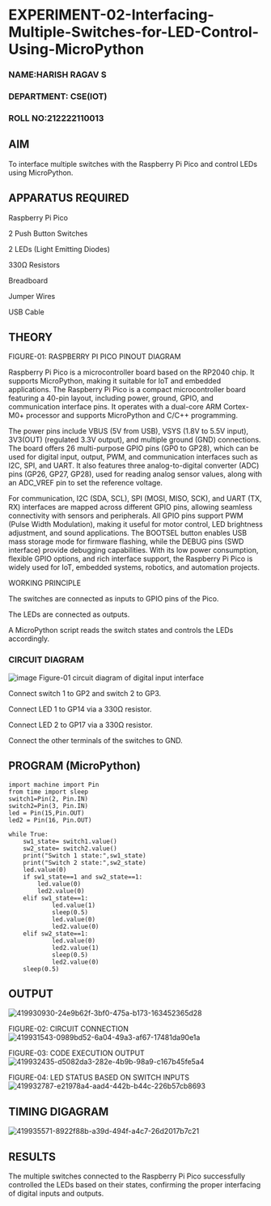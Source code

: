 # EXPERIMENT-02-Interfacing-Multiple-Switches-for-LED-Control-Using-MicroPython


 
### NAME:HARISH RAGAV S

### DEPARTMENT: CSE(IOT)

### ROLL NO:212222110013

## AIM

To interface multiple switches with the Raspberry Pi Pico and control LEDs using MicroPython.

## APPARATUS REQUIRED

Raspberry Pi Pico

2 Push Button Switches

2 LEDs (Light Emitting Diodes)

330Ω Resistors

Breadboard

Jumper Wires

USB Cable

## THEORY



FIGURE-01: RASPBERRY PI PICO PINOUT DIAGRAM

Raspberry Pi Pico is a microcontroller board based on the RP2040 chip. It supports MicroPython, making it suitable for IoT and embedded applications. The Raspberry Pi Pico is a compact microcontroller board featuring a 40-pin layout, including power, ground, GPIO, and communication interface pins. It operates with a dual-core ARM Cortex-M0+ processor and supports MicroPython and C/C++ programming.

The power pins include VBUS (5V from USB), VSYS (1.8V to 5.5V input), 3V3(OUT) (regulated 3.3V output), and multiple ground (GND) connections. The board offers 26 multi-purpose GPIO pins (GP0 to GP28), which can be used for digital input, output, PWM, and communication interfaces such as I2C, SPI, and UART. It also features three analog-to-digital converter (ADC) pins (GP26, GP27, GP28), used for reading analog sensor values, along with an ADC_VREF pin to set the reference voltage.

For communication, I2C (SDA, SCL), SPI (MOSI, MISO, SCK), and UART (TX, RX) interfaces are mapped across different GPIO pins, allowing seamless connectivity with sensors and peripherals. All GPIO pins support PWM (Pulse Width Modulation), making it useful for motor control, LED brightness adjustment, and sound applications. The BOOTSEL button enables USB mass storage mode for firmware flashing, while the DEBUG pins (SWD interface) provide debugging capabilities. With its low power consumption, flexible GPIO options, and rich interface support, the Raspberry Pi Pico is widely used for IoT, embedded systems, robotics, and automation projects.

WORKING PRINCIPLE

The switches are connected as inputs to GPIO pins of the Pico.

The LEDs are connected as outputs.

A MicroPython script reads the switch states and controls the LEDs accordingly.

### CIRCUIT DIAGRAM
 ![image](https://github.com/user-attachments/assets/1c7234b9-5041-4156-94b8-0b846adb6b8e)
    Figure-01 circuit diagram of digital input interface 


Connect switch 1 to GP2 and switch 2 to GP3.

Connect LED 1 to GP14 via a 330Ω resistor.

Connect LED 2 to GP17 via a 330Ω resistor.

Connect the other terminals of the switches to GND.

## PROGRAM (MicroPython)
````
import machine import Pin
from time import sleep
switch1=Pin(2, Pin.IN)
switch2=Pin(3, Pin.IN)
led = Pin(15,Pin.OUT)
led2 = Pin(16, Pin.OUT)
   
while True:
    sw1_state= switch1.value()
    sw2_state= switch2.value()
    print("Switch 1 state:",sw1_state)
    print("Switch 2 state:",sw2_state)
    led.value(0)
    if sw1_state==1 and sw2_state==1:
        led.value(0)
        led2.value(0)
    elif sw1_state==1:
            led.value(1)
            sleep(0.5)
            led.value(0)
            led2.value(0)
    elif sw2_state==1:
            led.value(0)
            led2.value(1)
            sleep(0.5)
            led2.value(0)
    sleep(0.5)

````

## OUTPUT
![419930930-24e9b62f-3bf0-475a-b173-163452365d28](https://github.com/user-attachments/assets/d61af4fc-5d58-4d0c-a646-657f632fb403)



FIGURE-02: CIRCUIT CONNECTION
![419931543-0989bd52-6a04-49a3-af67-17481da90e1a](https://github.com/user-attachments/assets/51f3c011-392b-497b-8480-55270f0632cc)

FIGURE-03: CODE EXECUTION OUTPUT
![419932435-d5082da3-282e-4b9b-98a9-c167b45fe5a4](https://github.com/user-attachments/assets/09a6c2e8-7f1c-48c3-ae11-1145637f1fcf)

FIGURE-04: LED STATUS BASED ON SWITCH INPUTS
![419932787-e21978a4-aad4-442b-b44c-226b57cb8693](https://github.com/user-attachments/assets/cc55181d-df24-4e44-939e-d341383fb91d)

## TIMING DIGAGRAM 

![419935571-8922f88b-a39d-494f-a4c7-26d2017b7c21](https://github.com/user-attachments/assets/893420e9-dda6-447a-b921-db8aff584e9c)

## RESULTS

The multiple switches connected to the Raspberry Pi Pico successfully controlled the LEDs based on their states, confirming the proper interfacing of digital inputs and outputs.

